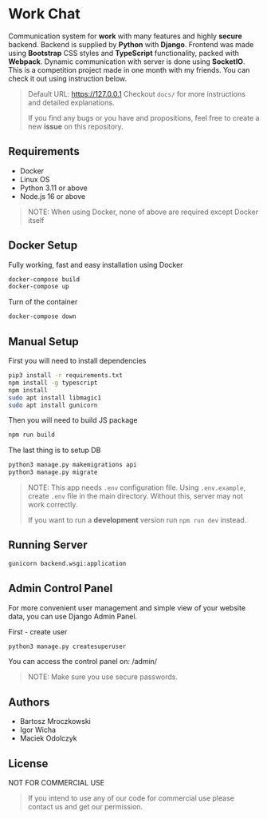 # Work Chat
Communication system for **work** with many features and highly **secure** backend. Backend is supplied by **Python** with **Django**. Frontend was made using **Bootstrap** CSS styles and **TypeScript** functionality, packed with **Webpack**. Dynamic communication with server is done using **SocketIO**. This is a competition project made in one month with my friends. You can check it out using instruction below.

> Default URL: https://127.0.0.1
> Checkout `docs/` for more instructions and detailed explanations.
>
> If you find any bugs or you have and propositions, feel free to create a new **issue** on this repository.

## Requirements
- Docker
- Linux OS 
- Python 3.11 or above
- Node.js 16 or above 

> NOTE: When using Docker, none of above are required except Docker itself

## Docker Setup
Fully working, fast and easy installation using Docker
```bash
docker-compose build
docker-compose up
```

Turn of the container
```bash
docker-compose down
```

## Manual Setup
First you will need to install dependencies
```bash
pip3 install -r requirements.txt
npm install -g typescript
npm install
sudo apt install libmagic1
sudo apt install gunicorn
```

Then you will need to build JS package
```bash
npm run build
```

The last thing is to setup DB
```bash
python3 manage.py makemigrations api
python3 manage.py migrate
```

> NOTE: This app needs `.env` configuration file. Using `.env.example`, create `.env` file in the main directory. Without this, server may not work correctly.
>
> If you want to run a **development** version run `npm run dev` instead.

## Running Server
```bash
gunicorn backend.wsgi:application
```

## Admin Control Panel 
For more convenient user management and simple view of your website data, you can use Django Admin Panel.

First - create user
```bash
python3 manage.py createsuperuser
```

You can access the control panel on: /admin/

> NOTE: Make sure you use secure passwords.

## Authors
- Bartosz Mroczkowski
- Igor Wicha
- Maciek Odolczyk

## License
NOT FOR COMMERCIAL USE 

> If you intend to use any of our code for commercial use please contact us and get our permission.